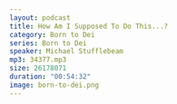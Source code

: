 ```yaml
---
layout: podcast
title: How Am I Supposed To Do This...?
category: Born to Dei
series: Born to Dei
speaker: Michael Stufflebeam
mp3: 34377.mp3
size: 26178071
duration: "00:54:32"
image: born-to-dei.png
---
```


